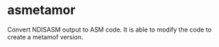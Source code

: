 asmetamor
=========

Convert NDISASM output to ASM code. It is able to modify the code to create a metamof version.
